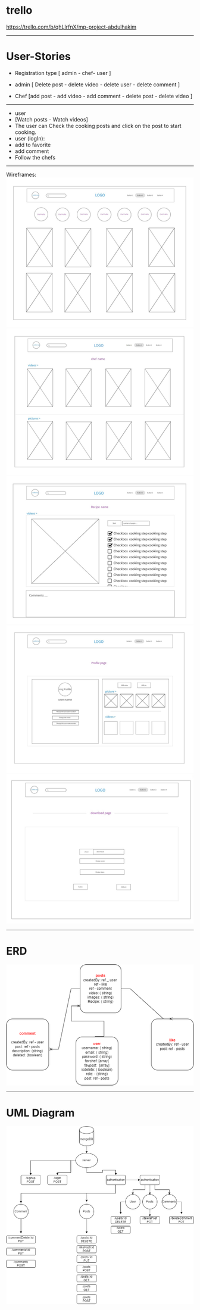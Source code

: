 # trello
https://trello.com/b/qhLIrfnX/mp-project-abdulhakim


---

# User-Stories

- Registration type [ admin - chef- user ]

- admin [ Delete post - delete video - delete user - delete comment ]

- Chef [add post - add video - add comment - delete post - delete video ]

---

- user
- [Watch posts - Watch videos]
- The user can Check the cooking posts and click on the post to start cooking.
- user (logIn):
- add to favorite
- add comment 
- Follow the chefs

---
Wireframes:
![ER Diagram](https://github.com/AbdulhakimAloudah/User-Stories/blob/main/img/home.jpg)
![ER Diagram](https://github.com/AbdulhakimAloudah/User-Stories/blob/main/img/chefP.jpg)
![ER Diagram](https://github.com/AbdulhakimAloudah/User-Stories/blob/main/img/re.jpg)
![ER Diagram](https://github.com/AbdulhakimAloudah/User-Stories/blob/main/img/profile%20.jpg)
![ER Diagram](https://github.com/AbdulhakimAloudah/User-Stories/blob/main/img/d-page.jpg)

---
# ERD


![ER Diagram](https://github.com/AbdulhakimAloudah/User-Stories/blob/main/img/Untitled%20Diagram.drawio%20(3).png)



---
# UML Diagram

![ER Diagram](https://github.com/AbdulhakimAloudah/User-Stories/blob/main/img/Untitled%20Diagram.drawio%20(4).png)


